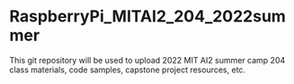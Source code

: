 # RaspberryPi_MITAI2_204_2022summer

This git repository will be used to upload 2022 MIT AI2 summer camp 204 class materials, code samples, capstone project resources, etc.
